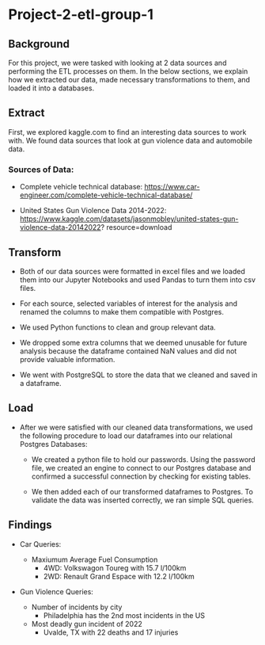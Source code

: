 # Project-2-etl-group-1

## Background

For this project, we were tasked with looking at 2 data sources and performing the ETL processes on them. In the below sections, we explain how we extracted our data, made necessary transformations to them, and loaded it into a databases.


## Extract

First, we explored kaggle.com to find an interesting data sources to work with. We found data sources that look at gun violence data and automobile data.

### Sources of Data:

* Complete vehicle technical database:  https://www.car-engineer.com/complete-vehicle-technical-database/ 
    
* United States Gun Violence Data 2014-2022: https://www.kaggle.com/datasets/jasonmobley/united-states-gun-violence-data-20142022? resource=download



## Transform

* Both of our data sources were formatted in excel files and we loaded them into our Jupyter Notebooks and used Pandas to turn them into csv files.

* For each source, selected variables of interest for the analysis and renamed the columns to make them compatible with Postgres.

* We used Python functions to clean and group relevant data.

* We dropped some extra columns that we deemed unusable for future analysis because the dataframe contained NaN values and did not provide       valuable information. 

* We went with PostgreSQL to store the data that we cleaned and saved in a dataframe.


## Load


* After we were satisfied with our cleaned data transformations, we used the following procedure to load our dataframes into our relational Postgres Databases:

    * We created a python file to hold our passwords. Using the password file, we created an engine to connect to our Postgres database and confirmed a successful connection by checking for existing tables.


    * We then added each of our transformed dataframes to Postgres. To validate the data was inserted correctly, we ran simple SQL queries.


## Findings 

* Car Queries:
    * Maxiumum Average Fuel Consumption
        * 4WD: Volkswagon Toureg with 15.7 l/100km
        * 2WD: Renault Grand Espace with 12.2 l/100km
    
* Gun Violence Queries: 
    * Number of incidents by city
        * Philadelphia has the 2nd most incidents in the US
    * Most deadly gun incident of 2022
        * Uvalde, TX with 22 deaths and 17 injuries
